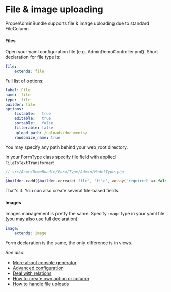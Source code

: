 File & image uploading
======================

PropelAdminBundle supports file & image uploading due to standard FileColumn. 

#### Files

Open your yaml configuration file (e.g. AdminDemoController.yml). Short declaration for file type is:

``` yaml
file:
    extends: file
```

Full list of options:

``` yaml
label: File
name:  file
type:  file
builder: file
options:
    listable:   true
    editable:   true
    sortable:   false
    filterable: false
    upload_path: /uploads/documents/
    randomize_name: true
```

You may specify any path behind your web\_root directory.

In your FormType class specify file field with applied `FileToTextTransformer`:

``` php
// src/Acme/DemoBundle/Form/Type/Admin/ModelType.php
...
$builder->add($builder->create('file', 'file', array('required' => false))->prependNormTransformer(new \Smirik\PropelAdminBundle\Form\DataTransformer\FileToTextTransformer()))
```

That's it. You can also create several file-based fields.


#### Images

Images management is pretty the same. Specify `image` type in your yaml file (you may also use full declaration):
``` yaml
image:
    extends: image
```

Form declaration is the same, the only difference is in views.

*See also*:

- [More about console generator](generator.md)
- [Advanced configuration](configure.md)
- [Deal with relations](relations.md)
- [How to create own action or column](builders.md)
- [How to handle file uploads](upload.md)
